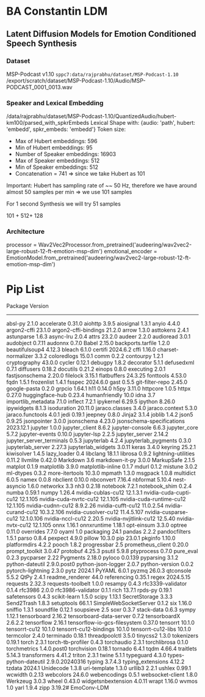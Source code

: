 # BA Constantin LDM



## Latent Diffusion Models for Emotion Conditioned Speech Synthesis

### Dataset 
MSP-Podcast v1.10 `sppc7:data/rajprabhu/dataset/MSP-Podcast-1.10`
/export/scratch/dataset/MSP-Podcast-1.10/Audio/MSP-PODCAST_0001_0013.wav

### Speaker and Lexical Embedding
/data/rajprabhu/dataset/MSP-Podcast-1.10/QuantizedAudio/hubert-km100/parsed_with_spkrEmbeds
Lexical Shape with: {audio: 'path', hubert: 'embedd', spkr_embeds: 'embedd'}
Token size: 
 - Max of Hubert embeddings: 596
 - Min of Hubert embeddings: 95
 - Number of Speaker embeddings: 16903
 - Max of Speaker embeddings: 512
 - Min of Speaker embeddings: 512
 - Concatenation = 741 => since we take Hubert as 101 

 Important: Hubert has sampling rate of ~~ 50 Hz, therefore we have around almost 50 samples per min => we use 101 samples

 For 1 second Synthesis we will try 51 samples

 101 + 512+ 128

### Architecture
processor = Wav2Vec2Processor.from_pretrained('audeering/wav2vec2-large-robust-12-ft-emotion-msp-dim')
emotional_encoder = EmotionModel.from_pretrained('audeering/wav2vec2-large-robust-12-ft-emotion-msp-dim')


# Pip List
Package                      Version
---------------------------- --------------
absl-py                      2.1.0
accelerate                   0.31.0
aiohttp                      3.9.5
aiosignal                    1.3.1
anyio                        4.4.0
argon2-cffi                  23.1.0
argon2-cffi-bindings         21.2.0
arrow                        1.3.0
asttokens                    2.4.1
astunparse                   1.6.3
async-lru                    2.0.4
attrs                        23.2.0
audeer                       2.2.0
audioread                    3.0.1
audobject                    0.7.11
audonnx                      0.7.0
Babel                        2.15.0
backports.tarfile            1.2.0
beautifulsoup4               4.12.3
bleach                       6.1.0
certifi                      2024.6.2
cffi                         1.16.0
charset-normalizer           3.3.2
coloredlogs                  15.0.1
comm                         0.2.2
contourpy                    1.2.1
cryptography                 43.0.0
cycler                       0.12.1
debugpy                      1.8.2
decorator                    5.1.1
defusedxml                   0.7.1
diffusers                    0.18.2
docutils                     0.21.2
einops                       0.8.0
executing                    2.0.1
fastjsonschema               2.20.0
filelock                     3.15.1
flatbuffers                  24.3.25
fonttools                    4.53.0
fqdn                         1.5.1
frozenlist                   1.4.1
fsspec                       2024.6.0
gast                         0.5.5
git-filter-repo              2.45.0
google-pasta                 0.2.0
grpcio                       1.64.1
h11                          0.14.0
h5py                         3.11.0
httpcore                     1.0.5
httpx                        0.27.0
huggingface-hub              0.23.4
humanfriendly                10.0
idna                         3.7
importlib_metadata           7.1.0
inflect                      7.2.1
ipykernel                    6.29.5
ipython                      8.26.0
ipywidgets                   8.1.3
isoduration                  20.11.0
jaraco.classes               3.4.0
jaraco.context               5.3.0
jaraco.functools             4.0.1
jedi                         0.19.1
jeepney                      0.8.0
Jinja2                       3.1.4
joblib                       1.4.2
json5                        0.9.25
jsonpointer                  3.0.0
jsonschema                   4.23.0
jsonschema-specifications    2023.12.1
jupyter                      1.0.0
jupyter_client               8.6.2
jupyter-console              6.6.3
jupyter_core                 5.7.2
jupyter-events               0.10.0
jupyter-lsp                  2.2.5
jupyter_server               2.14.2
jupyter_server_terminals     0.5.3
jupyterlab                   4.2.4
jupyterlab_pygments          0.3.0
jupyterlab_server            2.27.3
jupyterlab_widgets           3.0.11
keras                        3.4.0
keyring                      25.2.1
kiwisolver                   1.4.5
lazy_loader                  0.4
libclang                     18.1.1
librosa                      0.9.2
lightning-utilities          0.11.2
llvmlite                     0.42.0
Markdown                     3.6
markdown-it-py               3.0.0
MarkupSafe                   2.1.5
matplot                      0.1.9
matplotlib                   3.9.0
matplotlib-inline            0.1.7
mdurl                        0.1.2
mistune                      3.0.2
ml-dtypes                    0.3.2
more-itertools               10.3.0
mpmath                       1.3.0
msgpack                      1.0.8
multidict                    6.0.5
namex                        0.0.8
nbclient                     0.10.0
nbconvert                    7.16.4
nbformat                     5.10.4
nest-asyncio                 1.6.0
networkx                     3.3
nh3                          0.2.18
notebook                     7.2.1
notebook_shim                0.2.4
numba                        0.59.1
numpy                        1.26.4
nvidia-cublas-cu12           12.1.3.1
nvidia-cuda-cupti-cu12       12.1.105
nvidia-cuda-nvrtc-cu12       12.1.105
nvidia-cuda-runtime-cu12     12.1.105
nvidia-cudnn-cu12            8.9.2.26
nvidia-cufft-cu12            11.0.2.54
nvidia-curand-cu12           10.3.2.106
nvidia-cusolver-cu12         11.4.5.107
nvidia-cusparse-cu12         12.1.0.106
nvidia-nccl-cu12             2.20.5
nvidia-nvjitlink-cu12        12.5.40
nvidia-nvtx-cu12             12.1.105
onnx                         1.16.1
onnxruntime                  1.18.1
opt-einsum                   3.3.0
optree                       0.11.0
overrides                    7.7.0
oyaml                        1.0
packaging                    24.1
pandas                       2.2.2
pandocfilters                1.5.1
parso                        0.8.4
pexpect                      4.9.0
pillow                       10.3.0
pip                          23.0.1
pkginfo                      1.10.0
platformdirs                 4.2.2
pooch                        1.8.2
progressbar                  2.5
prometheus_client            0.20.0
prompt_toolkit               3.0.47
protobuf                     4.25.3
psutil                       5.9.8
ptyprocess                   0.7.0
pure_eval                    0.2.3
pycparser                    2.22
Pygments                     2.18.0
pyloco                       0.0.139
pyparsing                    3.1.2
python-dateutil              2.9.0.post0
python-json-logger           2.0.7
python-version               0.0.2
pytorch-lightning            2.3.0
pytz                         2024.1
PyYAML                       6.0.1
pyzmq                        26.0.3
qtconsole                    5.5.2
QtPy                         2.4.1
readme_renderer              44.0
referencing                  0.35.1
regex                        2024.5.15
requests                     2.32.3
requests-toolbelt            1.0.0
resampy                      0.4.3
rfc3339-validator            0.1.4
rfc3986                      2.0.0
rfc3986-validator            0.1.1
rich                         13.7.1
rpds-py                      0.19.1
safetensors                  0.4.3
scikit-learn                 1.5.0
scipy                        1.13.1
SecretStorage                3.3.3
Send2Trash                   1.8.3
setuptools                   66.1.1
SimpleWebSocketServer        0.1.2
six                          1.16.0
sniffio                      1.3.1
soundfile                    0.12.1
soupsieve                    2.5
soxr                         0.3.7
stack-data                   0.6.3
sympy                        1.12.1
tensorboard                  2.16.2
tensorboard-data-server      0.7.2
tensorboardX                 2.6.2.2
tensorflow                   2.16.1
tensorflow-io-gcs-filesystem 0.37.0
tensorrt                     10.1.0
tensorrt-cu12                10.1.0
tensorrt-cu12-bindings       10.1.0
tensorrt-cu12-libs           10.1.0
termcolor                    2.4.0
terminado                    0.18.1
threadpoolctl                3.5.0
tinycss2                     1.3.0
tokenizers                   0.19.1
torch                        2.3.1
torch-tb-profiler            0.4.3
torchaudio                   2.3.1
torchlibrosa                 0.1.0
torchmetrics                 1.4.0.post0
torchvision                  0.18.1
tornado                      6.4.1
tqdm                         4.66.4
traitlets                    5.14.3
transformers                 4.41.2
triton                       2.3.1
twine                        5.1.1
typeguard                    4.3.0
types-python-dateutil        2.9.0.20240316
typing                       3.7.4.3
typing_extensions            4.12.2
tzdata                       2024.1
Unidecode                    1.3.8
uri-template                 1.3.0
urllib3                      2.2.1
ushlex                       0.99.1
wcwidth                      0.2.13
webcolors                    24.6.0
webencodings                 0.5.1
websocket-client             1.8.0
Werkzeug                     3.0.3
wheel                        0.43.0
widgetsnbextension           4.0.11
wrapt                        1.16.0
wvmos                        1.0
yarl                         1.9.4
zipp                         3.19.2#   E m o C o n v - L D M  
 